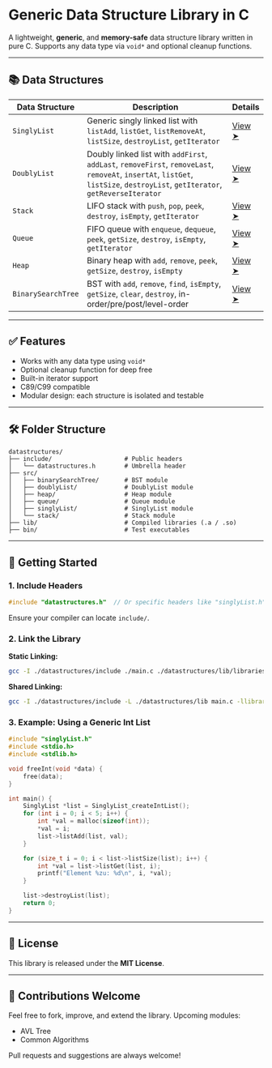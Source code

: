 # Generic Data Structure Library in C

A lightweight, **generic**, and **memory-safe** data structure library written in pure C. Supports any data type via `void*` and optional cleanup functions.

---

## 📚 Data Structures

| Data Structure     | Description                                                                                                                                                                   | Details |
| ------------------ | ----------------------------------------------------------------------------------------------------------------------------------------------------------------------------- | ------- |
| `SinglyList`       | Generic singly linked list with `listAdd`, `listGet`, `listRemoveAt`, `listSize`, `destroyList`, `getIterator`                                                                | [View ➤](src/singlyList/README.md) |
| `DoublyList`       | Doubly linked list with `addFirst`, `addLast`, `removeFirst`, `removeLast`, `removeAt`, `insertAt`, `listGet`, `listSize`, `destroyList`, `getIterator`, `getReverseIterator` | [View ➤](src/doublyList/README.md) |
| `Stack`            | LIFO stack with `push`, `pop`, `peek`, `destroy`, `isEmpty`, `getIterator`                                                                                                    | [View ➤](src/stack/README.md) |
| `Queue`            | FIFO queue with `enqueue`, `dequeue`, `peek`, `getSize`, `destroy`, `isEmpty`, `getIterator`                                                                                  | [View ➤](src/queue/README.md) |
| `Heap`             | Binary heap with `add`, `remove`, `peek`, `getSize`, `destroy`, `isEmpty`                                                                                                     | [View ➤](src/heap/README.md) |
| `BinarySearchTree` | BST with `add`, `remove`, `find`, `isEmpty`, `getSize`, `clear`, `destroy`, in-order/pre/post/level-order                                                                     | [View ➤](src/bst/README.md) |

---

## ✅ Features

- Works with any data type using `void*`
- Optional cleanup function for deep free
- Built-in iterator support
- C89/C99 compatible
- Modular design: each structure is isolated and testable

---

## 🛠️ Folder Structure

```
datastructures/
├── include/                    # Public headers
│   └── datastructures.h        # Umbrella header
├── src/
│   ├── binarySearchTree/       # BST module
│   ├── doublyList/             # DoublyList module
│   ├── heap/                   # Heap module
│   ├── queue/                  # Queue module
│   ├── singlyList/             # SinglyList module
│   └── stack/                  # Stack module
├── lib/                        # Compiled libraries (.a / .so)
├── bin/                        # Test executables
```

---

## 🚀 Getting Started

### 1. Include Headers

```c
#include "datastructures.h"  // Or specific headers like "singlyList.h"
```

Ensure your compiler can locate `include/`.

### 2. Link the Library

**Static Linking:**

```bash
gcc -I ./datastructures/include ./main.c ./datastructures/lib/libraries.a -o app
```

**Shared Linking:**

```bash
gcc -I ./datastructures/include -L ./datastructures/lib main.c -llibraries -o app
```

### 3. Example: Using a Generic Int List

```c
#include "singlyList.h"
#include <stdio.h>
#include <stdlib.h>

void freeInt(void *data) {
    free(data);
}

int main() {
    SinglyList *list = SinglyList_createIntList();
    for (int i = 0; i < 5; i++) {
        int *val = malloc(sizeof(int));
        *val = i;
        list->listAdd(list, val);
    }

    for (size_t i = 0; i < list->listSize(list); i++) {
        int *val = list->listGet(list, i);
        printf("Element %zu: %d\n", i, *val);
    }

    list->destroyList(list);
    return 0;
}
```

---

## 📜 License

This library is released under the **MIT License**.

---

## 🙌 Contributions Welcome

Feel free to fork, improve, and extend the library.
Upcoming modules:

* AVL Tree
* Common Algorithms

Pull requests and suggestions are always welcome!
